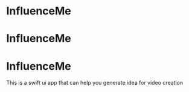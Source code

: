 # InfluenceMe
# InfluenceMe
# InfluenceMe
This is a swift ui app that can help you generate idea for video creation
